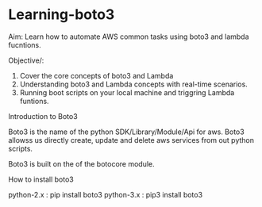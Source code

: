 # Learning-boto3


Aim: Learn how to automate  AWS common tasks using boto3  and lambda fucntions.

Objective/:

1. Cover  the core concepts of boto3 and Lambda
2. Understanding  boto3 and Lambda concepts with real-time scenarios.
3.  Running  boot scripts  on your local machine and triggring Lambda funtions.


Introduction to Boto3

Boto3 is the name of the python SDK/Library/Module/Api for aws.
Boto3 allowss us directly create, update and delete aws services from out python scripts.

Boto3 is built on the of the botocore module.

How to install boto3

python-2.x : pip install boto3
python-3.x : pip3 install boto3

